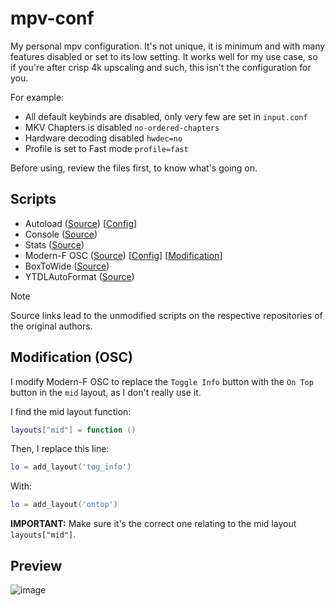 # mpv-conf
My personal mpv configuration. It's not unique, it is minimum and with many features disabled or set to its low setting. It works well for my use case, so if you're after crisp 4k upscaling and such, this isn't the configuration for you.

For example:
- All default keybinds are disabled, only very few are set in `input.conf`
- MKV Chapters is disabled `no-ordered-chapters`
- Hardware decoding disabled `hwdec=no`
- Profile is set to Fast mode `profile=fast`

Before using, review the files first, to know what's going on.

## Scripts
- Autoload ([Source](https://github.com/mpv-player/mpv/blob/master/TOOLS/lua/autoload.lua)) [[Config](./script-opts/autoload.conf)]
- Console ([Source](https://github.com/mpv-player/mpv/blob/master/player/lua/console.lua))
- Stats ([Source](https://github.com/mpv-player/mpv/blob/master/player/lua/stats.lua))
- Modern-F OSC ([Source](https://github.com/FinnRaze/mpv-osc-modern-f)) [[Config](./script-opts/modernf.conf)] [[Modification](#modification-osc)]
- BoxToWide ([Source](https://github.com/Samillion/mpv-boxtowide))
- YTDLAutoFormat ([Source](https://github.com/Samillion/mpv-ytdlautoformat))

> [!NOTE]
> Source links lead to the unmodified scripts on the respective repositories of the original authors.

## Modification (OSC)
I modify Modern-F OSC to replace the `Toggle Info` button with the `On Top` button in the `mid` layout, as I don't really use it.

I find the mid layout function:
```lua
layouts["mid"] = function ()
```

Then, I replace this line:
```lua
lo = add_layout('tog_info')
```

With:
```lua
lo = add_layout('ontop')
```

**IMPORTANT:** Make sure it's the correct one relating to the mid layout `layouts["mid"]`.

## Preview

![image](https://github.com/user-attachments/assets/bcd1c7fa-6a5f-4661-bf94-e5c43178d3f6)

